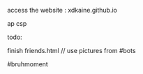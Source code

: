 access the website : xdkaine.github.io

ap csp  


todo:


finish friends.html // use pictures from #bots

#bruhmoment
